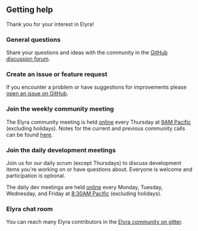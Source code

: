 <!--
{% comment %}
Copyright 2018-2021 Elyra Authors

Licensed under the Apache License, Version 2.0 (the "License");
you may not use this file except in compliance with the License.
You may obtain a copy of the License at

http://www.apache.org/licenses/LICENSE-2.0

Unless required by applicable law or agreed to in writing, software
distributed under the License is distributed on an "AS IS" BASIS,
WITHOUT WARRANTIES OR CONDITIONS OF ANY KIND, either express or implied.
See the License for the specific language governing permissions and
limitations under the License.
{% endcomment %}
-->
## Getting help

Thank you for your interest in Elyra!

### General questions

Share your questions and ideas with the community in the [GitHub discussion forum](https://github.com/elyra-ai/elyra/discussions). 

### Create an issue or feature request

If you encounter a problem or have suggestions for improvements please [open an issue on GitHub](https://github.com/elyra-ai/elyra/issues).

### Join the weekly community meeting

The Elyra community meeting is held [online](https://ibm.webex.com/meet/akchin) every Thursday at [9AM Pacific](https://www.thetimezoneconverter.com/?t=9%3A00%20am&tz=San%20Francisco&) (excluding holidays). Notes for the current and previous community calls can be found [here](https://hackmd.io/SgvSqrWWR2248mCw2BZ5gg?both).

### Join the daily development meetings

Join us for our daily scrum (except Thursdays) to discuss development items you're working on or have questions about. Everyone is welcome and participation is optional.

The daily dev meetings are held [online](https://ibm.webex.com/meet/akchin) every Monday, Tuesday, Wednesday, and Friday at [8:30AM Pacific](https://www.thetimezoneconverter.com/?t=8%3A30%20am&tz=San%20Francisco&) (excluding holidays).

### Elyra chat room
You can reach many Elyra contributors in the [Elyra community on gitter](https://gitter.im/elyra-ai/community).
